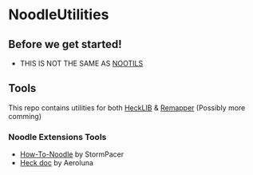 # NoodleUtilities

## Before we get started!
* THIS IS NOT THE SAME AS [NOOTILS](https://github.com/StormPacer/nootils)

## Tools
This repo contains utilities for both [HeckLIB](https://github.com/Heck-Library/HeckLib) & [Remapper](https://github.com/Swifter1243/ReMapper) (Possibly more comming)

### Noodle Extensions Tools
* [How-To-Noodle](https://github.com/StormPacer/How-to-Noodle) by StormPacer
* [Heck doc](https://github.com/Aeroluna/Heck) by Aeroluna
